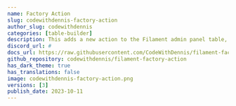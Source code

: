 ```yaml
---
name: Factory Action
slug: codewithdennis-factory-action
author_slug: codewithdennis
categories: [table-builder]
description: This adds a new action to the Filament admin panel table, enabling easy generation of test records for your database tables using your Laravel Factory definitions.
discord_url: #
docs_url: https://raw.githubusercontent.com/CodeWithDennis/filament-factory-action/3.x/README.md
github_repository: codewithdennis/filament-factory-action
has_dark_theme: true
has_translations: false
image: codewithdennis-factory-action.png
versions: [3]
publish_date: 2023-10-11
---
```

